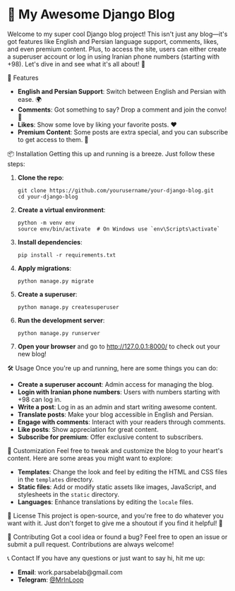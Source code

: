 <h1>📝 My Awesome Django Blog</h1>
Welcome to my super cool Django blog project! This isn't just any blog—it's got features like English and Persian language support, comments, likes, and even premium content. Plus, to access the site, users can either create a superuser account or log in using Iranian phone numbers (starting with +98). Let's dive in and see what it's all about! 🌟

🚀 Features
<ul>
    <li><b>English and Persian Support</b>: Switch between English and Persian with ease. 🌍</li>
    <li><b>Comments</b>: Got something to say? Drop a comment and join the convo! 💬</li>
    <li><b>Likes</b>: Show some love by liking your favorite posts. ❤️</li>
    <li><b>Premium Content</b>: Some posts are extra special, and you can subscribe to get access to them. 💎</li>
</ul>
📦 Installation
Getting this up and running is a breeze. Just follow these steps:

<ol>
    <li><b>Clone the repo</b>:
        <pre><code>git clone https://github.com/yourusername/your-django-blog.git
cd your-django-blog</code></pre>
    </li>
    <li><b>Create a virtual environment</b>:
        <pre><code>python -m venv env
source env/bin/activate  # On Windows use `env\Scripts\activate`</code></pre>
    </li>
    <li><b>Install dependencies</b>:
        <pre><code>pip install -r requirements.txt</code></pre>
    </li>
    <li><b>Apply migrations</b>:
        <pre><code>python manage.py migrate</code></pre>
    </li>
    <li><b>Create a superuser</b>:
        <pre><code>python manage.py createsuperuser</code></pre>
    </li>
    <li><b>Run the development server</b>:
        <pre><code>python manage.py runserver</code></pre>
    </li>
    <li><b>Open your browser</b> and go to <a href="http://127.0.0.1:8000/">http://127.0.0.1:8000/</a> to check out your new blog!</li>
</ol>
🛠️ Usage
Once you're up and running, here are some things you can do:

<ul>
    <li><b>Create a superuser account</b>: Admin access for managing the blog.</li>
    <li><b>Login with Iranian phone numbers</b>: Users with numbers starting with +98 can log in.</li>
    <li><b>Write a post</b>: Log in as an admin and start writing awesome content.</li>
    <li><b>Translate posts</b>: Make your blog accessible in English and Persian.</li>
    <li><b>Engage with comments</b>: Interact with your readers through comments.</li>
    <li><b>Like posts</b>: Show appreciation for great content.</li>
    <li><b>Subscribe for premium</b>: Offer exclusive content to subscribers.</li>
</ul>
🎨 Customization
Feel free to tweak and customize the blog to your heart's content. Here are some areas you might want to explore:

<ul>
    <li><b>Templates</b>: Change the look and feel by editing the HTML and CSS files in the <code>templates</code> directory.</li>
    <li><b>Static files</b>: Add or modify static assets like images, JavaScript, and stylesheets in the <code>static</code> directory.</li>
    <li><b>Languages</b>: Enhance translations by editing the <code>locale</code> files.</li>
</ul>
📄 License
This project is open-source, and you're free to do whatever you want with it. Just don't forget to give me a shoutout if you find it helpful! 🙌

🤝 Contributing
Got a cool idea or found a bug? Feel free to open an issue or submit a pull request. Contributions are always welcome!

📞 Contact
If you have any questions or just want to say hi, hit me up:

<ul>
    <li><b>Email</b>: work.parsabelab@gmail.com</li>
    <li><b>Telegram</b>: <a href="https://t.me/MrInLoop">@MrInLoop</a></li>
</ul>
